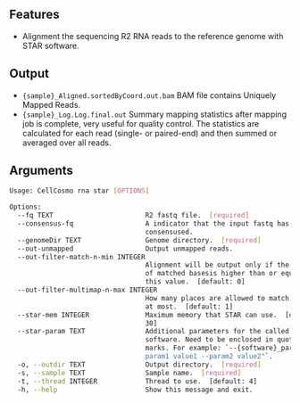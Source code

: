 ## Features
- Alignment the sequencing R2 RNA reads to the reference genome with STAR software.

## Output
- `{sample}_Aligned.sortedByCoord.out.bam` BAM file contains Uniquely Mapped Reads.
- `{sample}_Log.Log.final.out` Summary mapping statistics after mapping job is complete, 
very useful for quality control. The statistics are calculated for each read (single- or paired-end) and then summed or averaged over all reads.

## Arguments
```bash
Usage: CellCosmo rna star [OPTIONS]

Options:
  --fq TEXT                       R2 fastq file.  [required]
  --consensus-fq                  A indicator that the input fastq has been
                                  consensused.
  --genomeDir TEXT                Genome directory.  [required]
  --out-unmapped                  Output unmapped reads.
  --out-filter-match-n-min INTEGER
                                  Alignment will be output only if the number
                                  of matched basesis higher than or equal to
                                  this value.  [default: 0]
  --out-filter-multimap-n-max INTEGER
                                  How many places are allowed to match a read
                                  at most.  [default: 1]
  --star-mem INTEGER              Maximum memory that STAR can use.  [default:
                                  30]
  --star-param TEXT               Additional parameters for the called
                                  software. Need to be enclosed in quotation
                                  marks. For example: `--{software}_param "--
                                  param1 value1 --param2 value2"`.
  -o, --outdir TEXT               Output directory.  [required]
  -s, --sample TEXT               Sample name.  [required]
  -t, --thread INTEGER            Thread to use.  [default: 4]
  -h, --help                      Show this message and exit.
```
